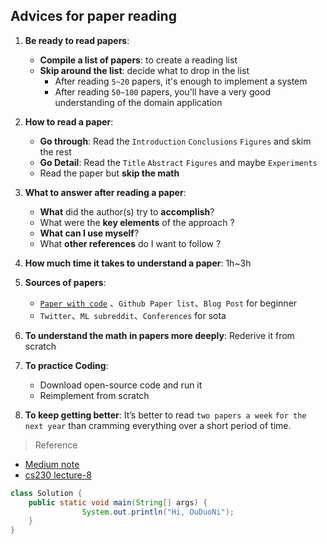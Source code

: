 ## Advices for paper reading

1. **Be ready to read papers**:
   + **Compile a list of papers**: to create a reading list
   + **Skip around the list**: decide what to drop in the list
     + After reading ``5~20`` papers, it's enough to implement a system
     + After reading ``50~100`` papers, you'll have a very good understanding of the domain application

3. **How to read a paper**:
   + **Go through**: Read the `Introduction` `Conclusions` `Figures` and skim the rest
   + **Go Detail**: Read the `Title` `Abstract` `Figures` and maybe `Experiments`
   + Read the paper but **skip the math**
4. **What to answer after reading a paper**:
   + **What** did the author(s) try to **accomplish**?
   + What were the **key elements** of the approach ?
   + **What can I use myself**?
   + What **other references** do I want to follow ?
5. **How much time it takes to understand a paper**: 1h~3h
6. **Sources of papers**: 
   + [`Paper with code`](https://paperswithcode.com/sota) 、`Github Paper list`、`Blog Post` for beginner
   + `Twitter`、`ML subreddit`、`Conferences` for sota
7. **To understand the math in papers more deeply**: Rederive it from scratch
8. **To practice Coding**: 
   + Download open-source code and run it
   + Reimplement from scratch
9. **To keep getting better**: It’s better to read `two papers a week` `for the next year` than cramming everything over a short period of time.



> Reference

+ [Medium note](https://blog.usejournal.com/advice-on-building-a-machine-learning-career-and-reading-research-papers-by-prof-andrew-ng-f90ac99a0182)
+ [cs230 lecture-8](https://www.youtube.com/watch?v=733m6qBH-jI&list=PLoROMvodv4rOABXSygHTsbvUz4G_YQhOb#action=share)



```java
class Solution {
    public static void main(String[] args) {
				System.out.println("Hi, OuDuoNi");
    }
}

```

